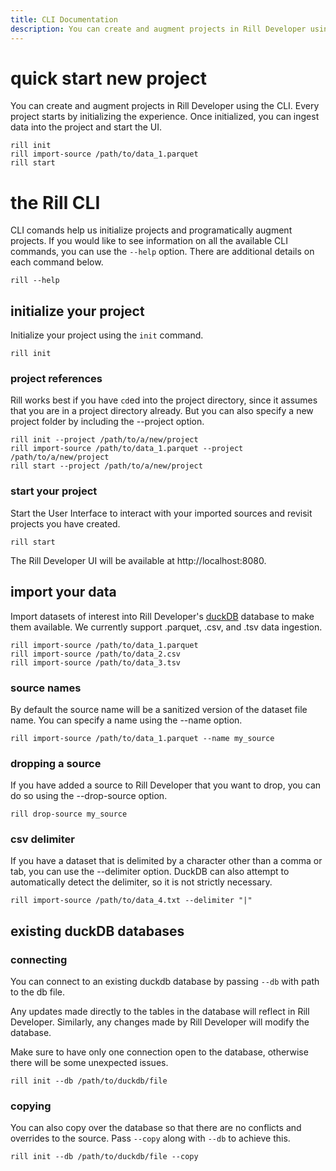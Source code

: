 ```yaml
---
title: CLI Documentation
description: You can create and augment projects in Rill Developer using the CLI.
---
```


# quick start new project
You can create and augment projects in Rill Developer using the CLI.  Every project starts by initializing the experience. Once initialized, you can ingest data into the project and start the UI.

```
rill init
rill import-source /path/to/data_1.parquet
rill start

```

# the Rill CLI
CLI comands help us initialize projects and programatically augment projects. If you would like to see information on all the available CLI commands, you can use the ```--help``` option.  There are additional details on each command below.

```
rill --help
```

## initialize your project
Initialize your project using the ```init``` command.  

```
rill init
```

### project references
Rill works best if you have `cd`ed into the project directory, since it assumes that you are in a project directory already. But you can also specify a new project folder by including the --project option.

```
rill init --project /path/to/a/new/project
rill import-source /path/to/data_1.parquet --project /path/to/a/new/project
rill start --project /path/to/a/new/project
```

### start your project
Start the User Interface to interact with your imported sources and revisit projects you have created.

```
rill start
```
  
The Rill Developer UI will be available at http://localhost:8080.

## import your data
Import datasets of interest into Rill Developer's [duckDB](https://duckdb.org/docs/sql/introduction) database to make them available. We currently support .parquet, .csv, and .tsv data ingestion.

```
rill import-source /path/to/data_1.parquet
rill import-source /path/to/data_2.csv
rill import-source /path/to/data_3.tsv
```

### source names
By default the source name will be a sanitized version of the dataset file name. You can specify a name using the --name option.
  
```
rill import-source /path/to/data_1.parquet --name my_source
```

### dropping a source
If you have added a source to Rill Developer that you want to drop, you can do so using the --drop-source option.

```
rill drop-source my_source
```

### csv delimiter
If you have a dataset that is delimited by a character other than a comma or tab, you can use the --delimiter option. DuckDB can also attempt to automatically detect the delimiter, so it is not strictly necessary.

```
rill import-source /path/to/data_4.txt --delimiter "|"
```

## existing duckDB databases

### connecting
You can connect to an existing duckdb database by passing ```--db``` with path to the db file.

Any updates made directly to the tables in the database will reflect in Rill Developer.  Similarly, any changes made by Rill Developer will modify the database.

Make sure to have only one connection open to the database, otherwise there will be some unexpected issues.
```
rill init --db /path/to/duckdb/file
```

### copying
You can also copy over the database so that there are no conflicts and overrides to the source. Pass ```--copy``` along with ```--db``` to achieve this.

```
rill init --db /path/to/duckdb/file --copy
```
